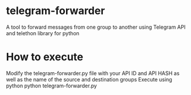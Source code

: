 # telegram-forwarder
A tool to forward messages from one group to another using Telegram API and telethon library for python

# How to execute
Modify the telegram-forwarder.py file with your API ID and API HASH as well as the name of the source and destination groups
Execute using python
python telegram-forwarder.py
